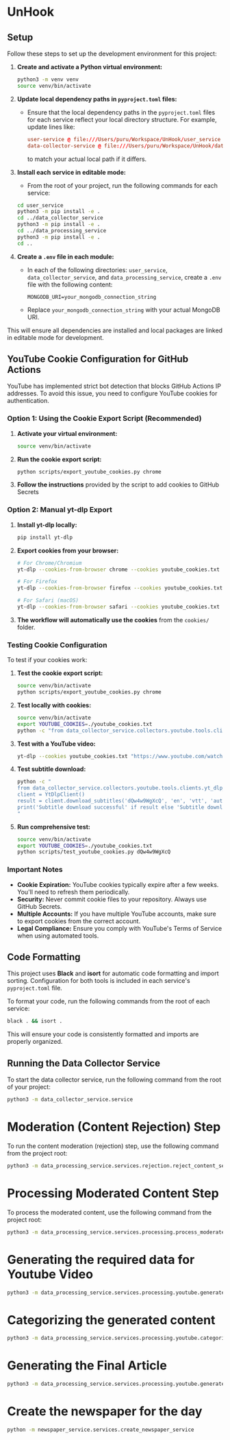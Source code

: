 # UnHook

## Setup

Follow these steps to set up the development environment for this project:

1. **Create and activate a Python virtual environment:**

   ```bash
   python3 -m venv venv
   source venv/bin/activate
   ```

2. **Update local dependency paths in `pyproject.toml` files:**
   - Ensure that the local dependency paths in the `pyproject.toml` files for each service reflect your local directory structure. For example, update lines like:
     ```toml
     user-service @ file:///Users/puru/Workspace/UnHook/user_service
     data-collector-service @ file:///Users/puru/Workspace/UnHook/data_collector_service
     ```
     to match your actual local path if it differs.

3. **Install each service in editable mode:**
   - From the root of your project, run the following commands for each service:

   ```bash
   cd user_service
   python3 -m pip install -e .
   cd ../data_collector_service
   python3 -m pip install -e .
   cd ../data_processing_service
   python3 -m pip install -e .
   cd ..
   ```

4. **Create a `.env` file in each module:**
   - In each of the following directories: `user_service`, `data_collector_service`, and `data_processing_service`, create a `.env` file with the following content:
     ```env
     MONGODB_URI=your_mongodb_connection_string
     ```
   - Replace `your_mongodb_connection_string` with your actual MongoDB URI.

This will ensure all dependencies are installed and local packages are linked in editable mode for development.

## YouTube Cookie Configuration for GitHub Actions

YouTube has implemented strict bot detection that blocks GitHub Actions IP addresses. To avoid this issue, you need to configure YouTube cookies for authentication.

### Option 1: Using the Cookie Export Script (Recommended)

1. **Activate your virtual environment:**
   ```bash
   source venv/bin/activate
   ```

2. **Run the cookie export script:**
   ```bash
   python scripts/export_youtube_cookies.py chrome
   ```

3. **Follow the instructions** provided by the script to add cookies to GitHub Secrets

### Option 2: Manual yt-dlp Export

1. **Install yt-dlp locally:**
   ```bash
   pip install yt-dlp
   ```

2. **Export cookies from your browser:**
   ```bash
   # For Chrome/Chromium
   yt-dlp --cookies-from-browser chrome --cookies youtube_cookies.txt
   
   # For Firefox
   yt-dlp --cookies-from-browser firefox --cookies youtube_cookies.txt
   
   # For Safari (macOS)
   yt-dlp --cookies-from-browser safari --cookies youtube_cookies.txt
   ```

3. **The workflow will automatically use the cookies** from the `cookies/` folder.

### Testing Cookie Configuration

To test if your cookies work:

1. **Test the cookie export script:**
   ```bash
   source venv/bin/activate
   python scripts/export_youtube_cookies.py chrome
   ```

2. **Test locally with cookies:**
   ```bash
   source venv/bin/activate
   export YOUTUBE_COOKIES=./youtube_cookies.txt
   python -c "from data_collector_service.collectors.youtube.tools.clients.yt_dlp_client import YtDlpClient; client = YtDlpClient(); print('Cookies loaded successfully')"
   ```

3. **Test with a YouTube video:**
   ```bash
   yt-dlp --cookies youtube_cookies.txt "https://www.youtube.com/watch?v=dQw4w9WgXcQ" --skip-download --write-sub
   ```

4. **Test subtitle download:**
   ```bash
   python -c "
   from data_collector_service.collectors.youtube.tools.clients.yt_dlp_client import YtDlpClient
   client = YtDlpClient()
   result = client.download_subtitles('dQw4w9WgXcQ', 'en', 'vtt', 'automatic')
   print('Subtitle download successful' if result else 'Subtitle download failed')
   "
   ```

5. **Run comprehensive test:**
   ```bash
   source venv/bin/activate
   export YOUTUBE_COOKIES=./youtube_cookies.txt
   python scripts/test_youtube_cookies.py dQw4w9WgXcQ
   ```

### Important Notes

- **Cookie Expiration:** YouTube cookies typically expire after a few weeks. You'll need to refresh them periodically.
- **Security:** Never commit cookie files to your repository. Always use GitHub Secrets.
- **Multiple Accounts:** If you have multiple YouTube accounts, make sure to export cookies from the correct account.
- **Legal Compliance:** Ensure you comply with YouTube's Terms of Service when using automated tools.

## Code Formatting

This project uses **Black** and **isort** for automatic code formatting and import sorting. Configuration for both tools is included in each service's `pyproject.toml` file.

To format your code, run the following commands from the root of each service:

```bash
black . && isort .
```

This will ensure your code is consistently formatted and imports are properly organized.

## Running the Data Collector Service

To start the data collector service, run the following command from the root of your project:

```bash
python3 -m data_collector_service.service
```

# Moderation (Content Rejection) Step

To run the content moderation (rejection) step, use the following command from the project root:

```sh
python3 -m data_processing_service.services.rejection.reject_content_service
```

# Processing Moderated Content Step

To process the moderated content, use the following command from the project root:

```sh
python3 -m data_processing_service.services.processing.process_moderated_content_service
```

# Generating the required data for Youtube Video
```sh
python3 -m data_processing_service.services.processing.youtube.generate_required_content.generate_required_youtube_content_service
```

# Categorizing the generated content
```sh
python3 -m data_processing_service.services.processing.youtube.categorize_content.categorize_youtube_content_service
```

# Generating the Final Article
```sh
python3 -m data_processing_service.services.processing.youtube.generate_complete_content.generate_complete_youtube_content_service
```

# Create the newspaper for the day
```sh
python -m newspaper_service.services.create_newspaper_service
```


